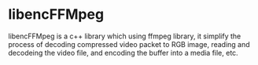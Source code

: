 # libencFFMpeg
libencFFMpeg is a c++ library which using ffmpeg library, it simplify the process of decoding compressed video packet to RGB image, reading and decodeing the video file, and encoding the buffer into a media file, etc.
